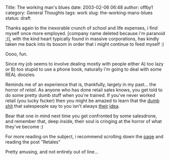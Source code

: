 Title: The working man's blues
date: 2003-02-06 06:48
author: offby1
category: General Thoughts
tags: work
slug: the-working-mans-blues
status: draft

Thanks again to the inexorable crunch of school and life expenses, i find myself once more employed. [company name deleted because i'm paranoid ;)], with the kind heart typically found in massive corporations, has kindly taken me back into its bosom in order that i might continue to feed myself :)

Oooo, fun.

Since my job seems to involve dealing mostly with people either A) too lazy or B) too stupid to use a phone book, naturally i'm going to deal with some REAL doozies.

Reminds me of an experience that is, thankfully, largely in my past\... the horror of *retail*. As anyone who has done retail sales knows, you get told to do some pretty dumb stuff when you're trained. If you've never worked retail (you lucky fscker) then you might be amazed to learn that the [dumb shit](http://www.penny-arcade.com/view.php3?date=2003-02-05) that salespeople say to you isn't always [their](http://www.penny-arcade.com/docs/handbook22.jpg) [idea](http://www.penny-arcade.com/docs/handbook28.jpg).

Bear that one in mind next time you get confronted by some salesdrone, and remember that, deep inside, their soul is cringing at the horror of what they've become :)

For more reading on the subject, i recommend scrolling down the [page](http://www.penny-arcade.com/news.php3?date=2003-02-05#braying) and reading the post "Retales"

Pretty amusing, and not entirely out of line\...
